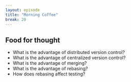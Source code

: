 ```yaml
---
layout: episode
title: "Morning Coffee"
break: 20
---
```


## Food for thought

- What is the advantage of distributed version control?
- What is the advantage of centralized version control?
- What is the advantage of merging?
- What is the advantage of rebasing?
- How does rebasing affect testing?
